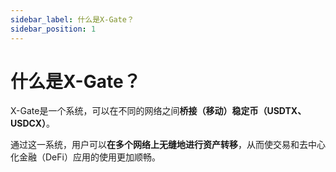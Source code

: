 ```yaml
---
sidebar_label: 什么是X-Gate？
sidebar_position: 1
---
```


# 什么是X-Gate？

X-Gate是一个系统，可以在不同的网络之间**桥接（移动）稳定币（USDTX、USDCX）**。

通过这一系统，用户可以**在多个网络上无缝地进行资产转移**，从而使交易和去中心化金融（DeFi）应用的使用更加顺畅。